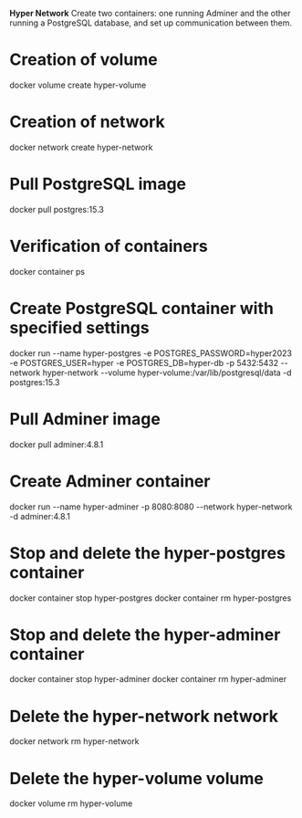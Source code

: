 **Hyper Network**
Create two containers: one running Adminer and the other running a PostgreSQL database, and set up communication between them.

# Creation of volume
docker volume create hyper-volume

# Creation of network
docker network create hyper-network

# Pull PostgreSQL image
docker pull postgres:15.3

# Verification of containers
docker container ps

# Create PostgreSQL container with specified settings
docker run --name hyper-postgres -e POSTGRES_PASSWORD=hyper2023 -e POSTGRES_USER=hyper -e POSTGRES_DB=hyper-db -p 5432:5432 --network hyper-network --volume hyper-volume:/var/lib/postgresql/data -d postgres:15.3

# Pull Adminer image
docker pull adminer:4.8.1

# Create Adminer container
docker run --name hyper-adminer -p 8080:8080 --network hyper-network -d adminer:4.8.1

# Stop and delete the hyper-postgres container
docker container stop hyper-postgres
docker container rm hyper-postgres

# Stop and delete the hyper-adminer container
docker container stop hyper-adminer
docker container rm hyper-adminer

# Delete the hyper-network network
docker network rm hyper-network

# Delete the hyper-volume volume
docker volume rm hyper-volume

